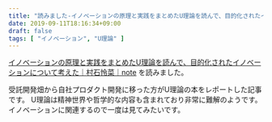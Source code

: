 ```yaml
---
title: "読みました-イノベーションの原理と実践をまとめたU理論を読んで、目的化されたイノベーションについて考えた"
date: 2019-09-11T18:16:34+09:00
draft: false
tags: [ "イノベーション", "U理論" ]
---
```


[イノベーションの原理と実践をまとめたU理論を読んで、目的化されたイノベーションについて考えた｜村石怜菜｜note](https://note.mu/reinamura/n/n44b18933eb96) を読みました。

受託開発畑から自社プロダクト開発に移った方がU理論の本をレポートした記事です。
U理論は精神世界や哲学的な内容も含まれており非常に難解のようです。
イノベーションに関連するので一度は見てみたいです。
